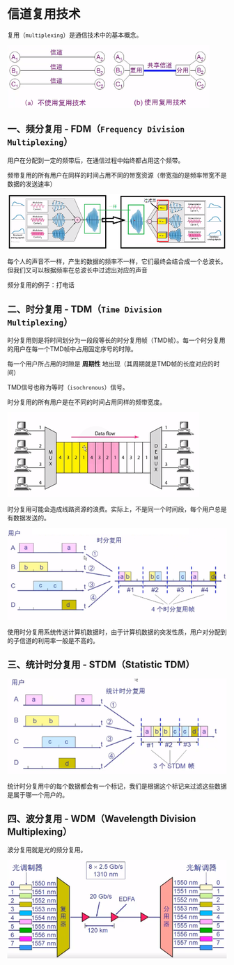 # 信道复用技术

复用（`multiplexing`）是通信技术中的基本概念。

![computer-16.png](/doc/imgs/computer/computer-16.png)

## 一、频分复用 - FDM（`Frequency Division Multiplexing`）

用户在分配到一定的频带后，在通信过程中始终都占用这个频带。

频带复用的所有用户在同样的时间占用不同的带宽资源（带宽指的是频率带宽不是数据的发送速率）

![computer-18.png](/doc/imgs/computer/computer-18.png)

每个人的声音不一样，产生的数据的频率不一样，它们最终会结合成一个总波长。但我们又可以根据频率在总波长中过滤出对应的声音

频分复用的例子：打电话

## 二、时分复用 - TDM（`Time Division Multiplexing`）

时分复用则是将时间划分为一段段等长的时分复用帧（TMD帧）。每一个时分复用的用户在每一个TMD帧中占用固定序号的时隙。

每一个用户所占用的时隙是 **周期性** 地出现（其周期就是TMD帧的长度对应的时间）

TMD信号也称为等时（`isochronous`）信号。

时分复用的所有用户是在不同的时间占用同样的频带宽度。

![computer-19.png](/doc/imgs/computer/computer-19.png)

时分复用可能会造成线路资源的浪费。实际上，不是同一个时间段，每个用户总是有数据发送的。

![computer-20.png](/doc/imgs/computer/computer-20.png)

使用时分复用系统传送计算机数据时，由于计算机数据的突发性质，用户对分配到的子信道的利用率一般是不高的。

## 三、统计时分复用 - STDM（Statistic TDM）

![computer-21.png](/doc/imgs/computer/computer-21.png)

统计时分复用中的每个数据都会有一个标记，我们是根据这个标记来过滤这些数据是属于哪一个用户的。

## 四、波分复用 - WDM（Wavelength Division Multiplexing）

波分复用就是光的频分复用。

![computer-22.png](/doc/imgs/computer/computer-22.png)



 




